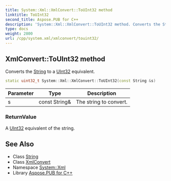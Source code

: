 ```yaml
---
title: System::Xml::XmlConvert::ToUInt32 method
linktitle: ToUInt32
second_title: Aspose.PUB for C++
description: 'System::Xml::XmlConvert::ToUInt32 method. Converts the String to a UInt32 equivalent in C++.'
type: docs
weight: 2800
url: /cpp/system.xml/xmlconvert/touint32/
---
```

## XmlConvert::ToUInt32 method


Converts the [String](../../../system/string/) to a [UInt32](../../../system/uint32/) equivalent.

```cpp
static uint32_t System::Xml::XmlConvert::ToUInt32(const String &s)
```


| Parameter | Type | Description |
| --- | --- | --- |
| s | const String\& | The string to convert. |

### ReturnValue

A [UInt32](../../../system/uint32/) equivalent of the string.

## See Also

* Class [String](../../../system/string/)
* Class [XmlConvert](../)
* Namespace [System::Xml](../../)
* Library [Aspose.PUB for C++](../../../)
